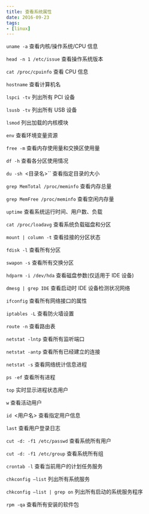 ```yaml
---
title: 查看系统属性
date: 2016-09-23
tags:
- [linux]
---
```


`uname -a`
查看内核/操作系统/CPU 信息

`head -n 1 /etc/issue`
查看操作系统版本

`cat /proc/cpuinfo`
查看 CPU 信息

`hostname`
查看计算机名

`lspci -tv`
列出所有 PCI 设备

`lsusb -tv`
列出所有 USB 设备

`lsmod`
列出加载的内核模块

`env`
查看环境变量资源

`free -m`
查看内存使用量和交换区使用量

`df -h`
查看各分区使用情况

`du -sh `<目录名>``
查看指定目录的大小

`grep MemTotal /proc/meminfo`
查看内存总量

`grep MemFree /proc/meminfo`
查看空闲内存量

`uptime`
查看系统运行时间、用户数、负载

`cat /proc/loadavg`
查看系统负载磁盘和分区

`mount | column -t`
查看挂接的分区状态

`fdisk -l`
查看所有分区

`swapon -s`
查看所有交换分区

`hdparm -i /dev/hda`
查看磁盘参数(仅适用于 IDE 设备)

`dmesg | grep IDE`
查看启动时 IDE 设备检测状况网络

`ifconfig`
查看所有网络接口的属性

`iptables -L`
查看防火墙设置

`route -n`
查看路由表

`netstat -lntp`
查看所有监听端口

`netstat -antp`
查看所有已经建立的连接

`netstat -s`
查看网络统计信息进程

`ps -ef`
查看所有进程

`top`
实时显示进程状态用户

`w`
查看活动用户

`id `<用户名>
查看指定用户信息

`last`
查看用户登录日志

`cut -d: -f1 /etc/passwd`
查看系统所有用户

`cut -d: -f1 /etc/group`
查看系统所有组

`crontab -l`
查看当前用户的计划任务服务

`chkconfig –list`
列出所有系统服务

`chkconfig –list | grep on`
列出所有启动的系统服务程序

`rpm -qa`
查看所有安装的软件包
